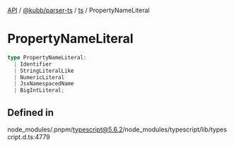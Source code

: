 [API](../../../../../packages.md) / [@kubb/parser-ts](../../../index.md) / [ts](../index.md) / PropertyNameLiteral

# PropertyNameLiteral

```ts
type PropertyNameLiteral: 
  | Identifier
  | StringLiteralLike
  | NumericLiteral
  | JsxNamespacedName
  | BigIntLiteral;
```

## Defined in

node\_modules/.pnpm/typescript@5.6.2/node\_modules/typescript/lib/typescript.d.ts:4779
